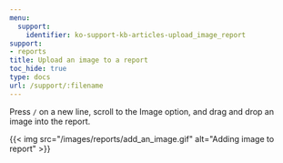 ```yaml
---
menu:
  support:
    identifier: ko-support-kb-articles-upload_image_report
support:
- reports
title: Upload an image to a report
toc_hide: true
type: docs
url: /support/:filename
---
```


Press `/` on a new line, scroll to the Image option, and drag and drop an image into the report.

{{< img src="/images/reports/add_an_image.gif" alt="Adding image to report" >}}